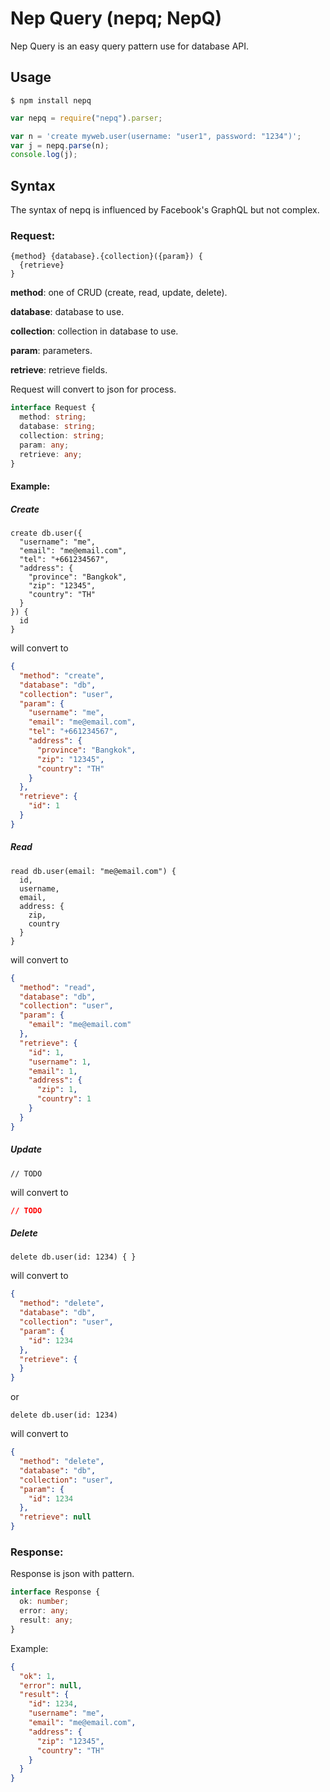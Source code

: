 # Nep Query (nepq; NepQ)

Nep Query is an easy query pattern use for database API.

## Usage
`$ npm install nepq`

```js
var nepq = require("nepq").parser;

var n = 'create myweb.user(username: "user1", password: "1234")';
var j = nepq.parse(n);
console.log(j);
```

## Syntax

The syntax of nepq is influenced by Facebook's GraphQL but not complex.

### Request:

```
{method} {database}.{collection}({param}) {
  {retrieve}
}
```

**method**: one of CRUD (create, read, update, delete).

**database**: database to use.

**collection**: collection in database to use.

**param**: parameters.

**retrieve**: retrieve fields.

Request will convert to json for process.

```ts
interface Request {
  method: string;
  database: string;
  collection: string;
  param: any;
  retrieve: any;
}
```

#### Example:

##### Create

```
create db.user({
  "username": "me",
  "email": "me@email.com",
  "tel": "+661234567",
  "address": {
    "province": "Bangkok",
    "zip": "12345",
    "country": "TH"
  }
}) {
  id
}
```

will convert to

```json
{
  "method": "create",
  "database": "db",
  "collection": "user",
  "param": {
    "username": "me",
    "email": "me@email.com",
    "tel": "+661234567",
    "address": {
      "province": "Bangkok",
      "zip": "12345",
      "country": "TH"
    }
  },
  "retrieve": {
    "id": 1
  }
}
```

##### Read

```
read db.user(email: "me@email.com") {
  id,
  username,
  email,
  address: {
    zip,
    country
  }
}
```

will convert to

```json
{
  "method": "read",
  "database": "db",
  "collection": "user",
  "param": {
    "email": "me@email.com"
  },
  "retrieve": {
    "id": 1,
    "username": 1,
    "email": 1,
    "address": {
      "zip": 1,
      "country": 1
    }
  }
}
```

##### Update

```
// TODO
```

will convert to

```json
// TODO
```

##### Delete

```
delete db.user(id: 1234) { }
```

will convert to

```json
{
  "method": "delete",
  "database": "db",
  "collection": "user",
  "param": {
    "id": 1234
  },
  "retrieve": {
  }
}
```

or

```
delete db.user(id: 1234)
```

will convert to

```json
{
  "method": "delete",
  "database": "db",
  "collection": "user",
  "param": {
    "id": 1234
  },
  "retrieve": null
}
```

### Response:

Response is json with pattern.

```ts
interface Response {
  ok: number;
  error: any;
  result: any;
}
```

Example:

```json
{
  "ok": 1,
  "error": null,
  "result": {
    "id": 1234,
    "username": "me",
    "email": "me@email.com",
    "address": {
      "zip": "12345",
      "country": "TH"
    }
  }
}
```
